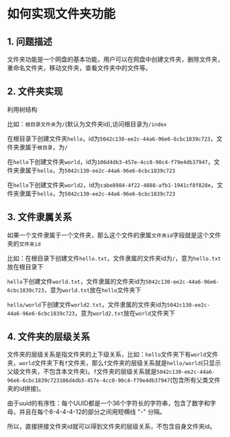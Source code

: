 # 如何实现文件夹功能

## 1. 问题描述

文件夹功能是一个网盘的基本功能，用户可以在网盘中创建文件夹，删除文件夹，重命名文件夹，移动文件夹，查看文件夹中的文件等。

## 2. 文件夹实现

利用树结构

比如：`根目录文件夹`为`/`(默认为文件夹id),访问根目录为`/index`

在根目录下创建文件夹`hello`，id为`5042c130-ee2c-44a6-96e6-6cbc1839c723`，文件夹隶属于`根目录`，为`/`

在`hello`下创建文件夹`world`，id为`106d4db3-457e-4cc0-90c4-f79e4db37947`，文件夹隶属于`hello`，为`5042c130-ee2c-44a6-96e6-6cbc1839c723`

在`hello`下创建文件夹`world2`，id为`cabe8984-4f22-4888-afb1-1941cf8f828e`，文件夹隶属于`hello`，为`5042c130-ee2c-44a6-96e6-6cbc1839c723`

## 3. 文件隶属关系

如果一个文件隶属于一个文件夹，那么这个文件的隶属`文件夹id`字段就是这个文件夹的`文件夹id`

比如：在根目录下创建文件`hello.txt`，文件隶属的文件夹id为`/`，意为`hello.txt`放在根目录下

`hello`下创建文件`world.txt`，文件隶属的文件夹id为`5042c130-ee2c-44a6-96e6-6cbc1839c723`，意为`world.txt`放在`hello`文件夹下

`hello/world`下创建文件`world2.txt`，文件隶属的文件夹id为`5042c130-ee2c-44a6-96e6-6cbc1839c723`，意为`world2.txt`放在`world`文件夹下

## 4. 文件夹的层级关系

文件夹的层级关系是指文件夹的上下级关系，比如：`hello`文件夹下有`world`文件夹，`world`文件夹下有`f`文件夹，那么`f`文件夹的层级关系就是`hello/world`(只显示父级文件夹，不包含本文件夹)。`f`文件夹的层级关系就是`5042c130-ee2c-44a6-96e6-6cbc1839c723106d4db3-457e-4cc0-90c4-f79e4db37947`(包含所有父类文件夹的id拼接)。

由于uuid的有序性：每个UUID都是一个36个字符长的字符串，包含了数字和字母，并且在每个8-4-4-4-12的部分之间用短横线 "-" 分隔。

所以，直接拼接文件夹id就可以得到文件夹的层级关系，不包含自身文件夹id。
